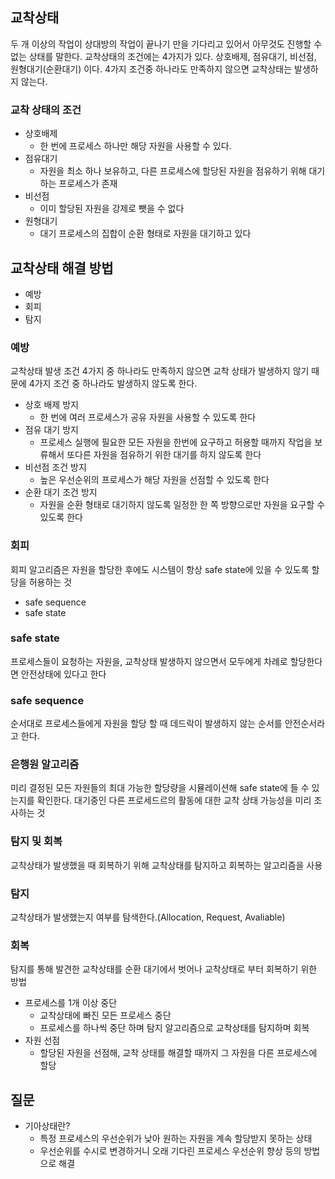 ## 교착상태

두 개 이상의 작업이 상대방의 작업이 끝나기 만을 기다리고 있어서 아무것도 진행할 수 없는 상태를 말한다. 교착상태의 조건에는 4가지가 있다. 상호배제, 점유대기, 비선점, 원형대기(순환대기) 이다. 4가지 조건중 하나라도 만족하지 않으면 교착상태는 발생하지 않는다.

### 교착 상태의 조건

- 상호배제
    - 한 번에 프로세스 하나만 해당 자원을 사용할 수 있다.
- 점유대기
    - 자원을 최소 하나 보유하고, 다른 프로세스에 할당된 자원을 점유하기 위해 대기하는 프로세스가 존재
- 비선점
    - 이미 할당된 자원을 강제로 뺏을 수 없다
- 원형대기
    - 대기 프로세스의 집합이 순환 형태로 자원을 대기하고 있다

## 교착상태 해결 방법

- 예방
- 회피
- 탐지

### 예방

교착상태 발생 조건 4가지 중 하나라도 만족하지 않으면 교착 상태가 발생하지 않기 때문에 4가지 조건 중 하나라도 발생하지 않도록 한다.

- 상호 배제 방지
    - 한 번에 여러 프로세스가 공유 자원을 사용할 수 있도록 한다
- 점유 대기 방지
    - 프로세스 실행에 필요한 모든 자원을 한번에 요구하고 허용할 때까지 작업을 보류해서 또다른 자원을 점유하기 위한 대기를 하지 않도록 한다
- 비선점 조건 방지
    - 높은 우선순위의 프로세스가 해당 자원을 선점할 수 있도록 한다
- 순환 대기 조건 방지
    - 자원을 순환 형태로 대기하지 않도록 일정한 한 쪽 방향으로만 자원을 요구할 수 있도록 한다

### 회피

회피 알고리즘은 자원을 할당한 후에도 시스템이 항상 safe state에 있을 수 있도록 할당을 허용하는 것

- safe sequence
- safe state

### safe state

프로세스들이 요청하는 자원을, 교착상태 발생하지 않으면서 모두에게 차례로 할당한다면 안전상태에 있다고 한다

### safe sequence

순서대로 프로세스들에게 자원을 할당 할 때 데드락이 발생하지 않는 순서를 안전순서라고 한다.

### 은행원 알고리즘

미리 결정된 모든 자원들의 최대 가능한 할당량을 시뮬레이션해 safe state에 들 수 있는지를 확인한다. 대기중인 다른 프로세드르의 활동에 대한 교착 상태 가능성을 미리 조사하는 것

### 탐지 및 회복

교착상태가 발생했을 때 회복하기 위해 교착상태를 탐지하고 회복하는 알고리즘을 사용

### 탐지

교착상태가 발생했는지 여부를 탐색한다.(Allocation, Request, Avaliable)

### 회복

탐지를 통해 발견한 교착상태를 순환 대기에서 벗어나 교착상태로 부터 회복하기 위한 방법

- 프로세스를 1개 이상 중단
    - 교착상태에 빠진 모든 프로세스 중단
    - 프로세스를 하나씩 중단 하며 탐지 알고리즘으로 교착상태를 탐지하며 회복
- 자원 선점
    - 할당된 자원을 선점해, 교착 상태를 해결할 때까지 그 자원을 다른 프로세스에 할당

## 질문

- 기아상태란?
    - 특정 프로세스의 우선순위가 낮아 원하는 자원을 계속 할당받지 못하는 상태
    - 우선순위를 수시로 변경하거니 오래 기다린 프로세스 우선순위 향상 등의 방법으로 해결